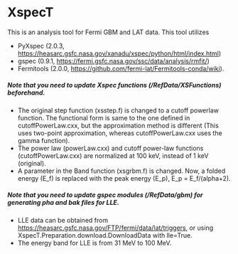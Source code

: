 # XspecT

This is an analysis tool for Fermi GBM and LAT data. This tool utilizes 

- PyXspec (2.0.3, https://heasarc.gsfc.nasa.gov/xanadu/xspec/python/html/index.html)
- gspec (0.9.1, https://fermi.gsfc.nasa.gov/ssc/data/analysis/rmfit/)
- Fermitools (2.0.0, https://github.com/fermi-lat/Fermitools-conda/wiki). 

##### Note that you need to update Xspec functions (/RefData/XSFunctions) beforehand.
- The original step function (xsstep.f) is changed to a cutoff powerlaw function. The functional form is same to the one defined in cutoffPowerLaw.cxx, but the approximation method is different (This uses two-point approximation, whereas cutoffPowerLaw.cxx uses the gamma function).
- The power law (powerLaw.cxx) and cutoff power-law functions (cutoffPowerLaw.cxx) are normalized at 100 keV, instead of 1 keV (original).
- A parameter in the Band function (xsgrbm.f) is changed. Now, a folded energy (E_f) is replaced with the peak energy (E_p), E_p = E_f/(alpha+2).

##### Note that you need to update gspec modules (/RefData/gbm) for generating pha and bak files for LLE.
- LLE data can be obtained from https://heasarc.gsfc.nasa.gov/FTP/fermi/data/lat/triggers, or using XspecT.Preparation.download.DownloadData with lle=True.
- The energy band for LLE is from 31 MeV to 100 MeV.
